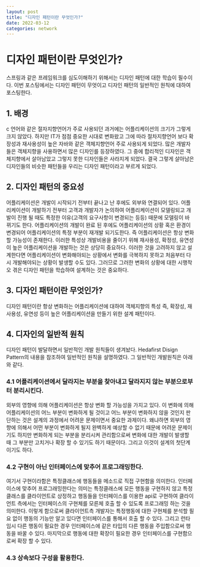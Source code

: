 ```yaml
---
layout: post
title: "디자인 패턴이란 무엇인가?"
date: 2022-03-12
categories: network
---
```


# 디자인 패턴이란 무엇인가?

스프링과 같은 프레임워크를 심도이해하기 위해서는 디자인 패턴에 대한 학습이 필수이다. 이번 포스팅에서는 디자인 패턴이 무엇이고 디자인 패턴의 일반적인 원칙에 대하여 포스팅한다. 

## 1. 배경

c 언어와 같은 절자지향언어가 주로 사용되던 과거에는 어플리케이션의 크기가 그렇게 크지 않았다. 하지만 IT가 점점 중요한 시대로 변화왔고 그에 따라 절차지향언어 보다 확장성과 재사용성이 높은 자바와 같은 객체지향언어 주로 사용되게 되었다. 많은 개발자들은 객체지향을 사용하면서 많은 디자인를 등장하였다. 그 중에 합리적인 디자인은 객체지향에서 살아남았고 그렇지 못한 디자인들은 사라지게 되었다. 결국 그렇게 살아남은 디자인들의 비슷한 패턴들을 우리는 디자인 패턴이라고 부르게 되었다. 

## 2. 디자인 패턴의 중요성

어플리케이션은 개발이 시작되기 전부터 끝나고 난 후에도 외부와 연결되어 있다. 어플리케이션이 개발하기 전부터 고객과 개발자가 논의하여 어플리케이션이 모델링되고 개발이 진행 될 때도 특정한 이유(고객의 요구사항이 변경되는 등등) 때문에 모델링이 바뀌기도 한다. 어플리케이션의 개발이 완료 된 후에도 어플리케이션의 상황 혹은 환경이 변경되어 어플리케이션의 특정 부분이 재개발 되기도한다. 즉 어플리케이션은 항상 변화할 가능성이 존재한다. 이러한 특성상 개발비용을 줄이기 위해 재사용성, 확정성, 유연성이 높은 어플리케이션을 개발하는 것은 상당히 중요하다. 이러한 것을 고려하지 않고 설계한다면 어플리케이션이 변화해야되는 상황에서 변화를 극복하지 못하고 처음부터 다시 개발해야되는 상황이 발생할 수도 있다. 그러므로 그러한 변화의 상황에 대한 시행착오 겪은 디자인 패턴을 학습하여 설계하는 것은 중요하다. 

## 3. 디자인 패턴이란 무엇인가?

디자인 패턴이란 항상 변화하는 어플리케이션에 대하여 객체지향의 특성 즉, 확장성, 재사용성, 유연성 등이 높은 어플리케이션을 만들기 위한 설계 패턴이다. 

## 4. 디자인의 일반적 원칙

디자인 패턴이 발달하면서 일반적인 개발 원칙들이 생겨놨다. Hedafirst Disign Pattern의 내용을 참조하여 일반적인 원칙을 설명하였다. 그 일반적인 개발원칙은 아래와 같다.

### 4.1 어플리케이션에서 달라지는 부분을 찾아내고 달라지지 않는 부분으로부터 분리시킨다.

외부의 영향에 의해 어플리케이션은 항상 변화 할 가능성을 가지고 있다. 이 변화에 의해 어플리케이션의 어느 부분이 변화하게 될 것이고 어느 부분이 변화하지 않을 것인지 판단하는 것은 설계의 과정에서 어려운 문제이면서 중요한 과제이다. 왜냐하면 외부의 영향에 의해서 어떤 부분이 변화하게 될지 완벽하게 예상할 수 없기 때문에 어려운 문제이기도 하지만 변화하게 되는 부분을 분리시켜 관리함으로써 변화에 대한 개발이 발생할 때 그 부분만 고치거나 확장 할 수 있기도 하기 때문이다. 그리고 이것이 설계의 첫단계이기도 하다.

### 4.2 구현이 아닌 인터페이스에 맞추어 프로그래밍한다.

여기서 구현이라함은 특정클래스에 행동들을 메소드로 직접 구현함을 의미한다. 인터페이스에 맞추어 프로그래밍한다는 의미는 특정클래스에 모든 행동을 구현하지 않고 특정클래스를 클라이언트로 상정하고 행동들을 인터페이스를 이용한 api로 구현하여 클라이언트 측에서는 인터페이스의 구현체를 모른체 호출 할 수 있도록 프로그래밍 하는 것을 의미한다. 이렇게 함으로써 클라이언트측 개발자는 특정행동에 대한 구현체를 분석할 필요 없이 행동의 기능만 알고 있다면 인터페이스를 통해서 호출 할 수 있다. 그리고 런타임시 다른 행동이 필요한 경우 인터페이스에 같은 타입의 다른 행동을 주입함으로써 행동을 바꿀 수 있다. 마지막으로 행동에 대한 확장이 필요한 경우 인터페이스를 구현함으로써 확장 할 수 있다.

### 4.3 상속보다 구성을 활용한다.
